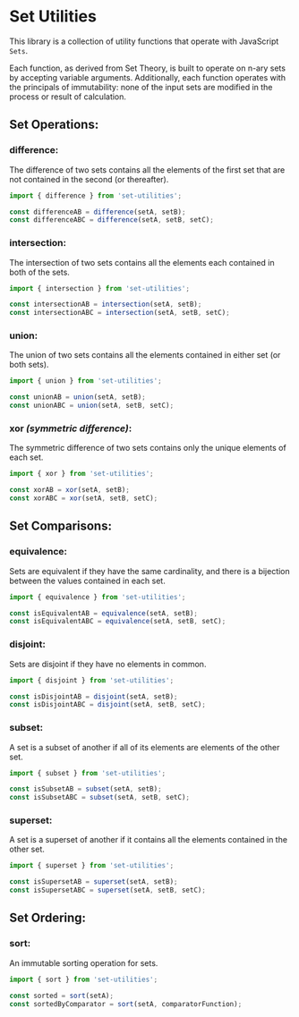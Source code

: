 # Set Utilities

This library is a collection of utility functions that operate with JavaScript `Sets`.

Each function, as derived from Set Theory, is built to operate on n-ary sets by accepting variable arguments.
Additionally, each function operates with the principals of immutability: none of the input sets are modified in the process or result of calculation.


## Set Operations:

### difference:
The difference of two sets contains all the elements of the first set
that are not contained in the second (or thereafter).
```typescript
import { difference } from 'set-utilities';

const differenceAB = difference(setA, setB);
const differenceABC = difference(setA, setB, setC);
```

### intersection:
The intersection of two sets contains all the elements each contained in both of the sets.
```typescript
import { intersection } from 'set-utilities';

const intersectionAB = intersection(setA, setB);
const intersectionABC = intersection(setA, setB, setC);
```

### union:
The union of two sets contains all the elements contained in either set (or both sets).
```typescript
import { union } from 'set-utilities';

const unionAB = union(setA, setB);
const unionABC = union(setA, setB, setC);
```

### xor _(symmetric difference)_:
The symmetric difference of two sets contains only the unique elements of each set.
```typescript
import { xor } from 'set-utilities';

const xorAB = xor(setA, setB);
const xorABC = xor(setA, setB, setC);
```


## Set Comparisons:

### equivalence:
Sets are equivalent if they have the same cardinality,
and there is a bijection between the values contained in each set.
```typescript
import { equivalence } from 'set-utilities';

const isEquivalentAB = equivalence(setA, setB);
const isEquivalentABC = equivalence(setA, setB, setC);
```

### disjoint:
Sets are disjoint if they have no elements in common.
```typescript
import { disjoint } from 'set-utilities';

const isDisjointAB = disjoint(setA, setB);
const isDisjointABC = disjoint(setA, setB, setC);
```

### subset:
A set is a subset of another if all of its elements
are elements of the other set.
```typescript
import { subset } from 'set-utilities';

const isSubsetAB = subset(setA, setB);
const isSubsetABC = subset(setA, setB, setC);
```

### superset:
A set is a superset of another if it contains all the elements
contained in the other set.
```typescript
import { superset } from 'set-utilities';

const isSupersetAB = superset(setA, setB);
const isSupersetABC = superset(setA, setB, setC);
```


## Set Ordering:

### sort:
An immutable sorting operation for sets.
```typescript
import { sort } from 'set-utilities';

const sorted = sort(setA);
const sortedByComparator = sort(setA, comparatorFunction);
```
